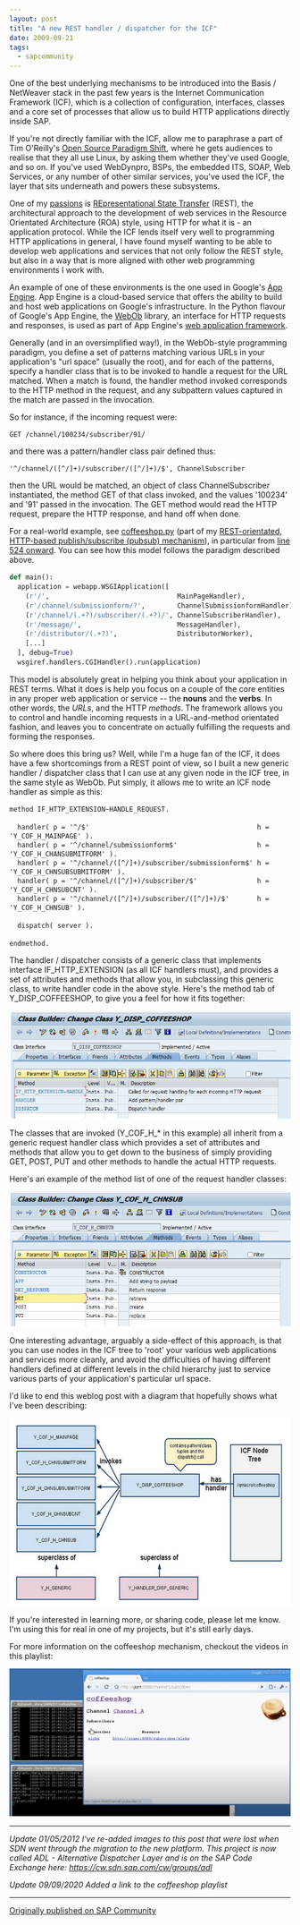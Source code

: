 ```yaml
---
layout: post
title: "A new REST handler / dispatcher for the ICF"
date: 2009-09-21
tags:
  - sapcommunity
---
```


One of the best underlying mechanisms to be introduced into the Basis /
NetWeaver stack in the past few years is the Internet Communication
Framework (ICF), which is a collection of configuration, interfaces,
classes and a core set of processes that allow us to build HTTP
applications directly inside SAP.

If you're not directly familiar with the ICF, allow me to paraphrase a
part of Tim O'Reilly's [Open Source Paradigm
Shift](http://www.oreillynet.com/pub/a/oreilly/tim/articles/paradigmshift_0504.html),
where he gets audiences to realise that they all use Linux, by asking
them whether they've used Google, and so on. If you've used WebDynpro,
BSPs, the embedded ITS, SOAP, Web Services, or any number of other
similar services, you've used the ICF, the layer that sits underneath
and powers these subsystems.

One of my [passions](/tags/rest/) is
[REpresentational State
Transfer](http://en.wikipedia.org/wiki/Representational_State_Transfer)
(REST), the architectural approach to the development of web services in
the Resource Orientated Architecture (ROA) style, using HTTP for what it
is - an application protocol. While the ICF lends itself very well to
programming HTTP applications in general, I have found myself wanting to
be able to develop web applications and services that not only follow
the REST style, but also in a way that is more aligned with other web
programming environments I work with.

An example of one of these environments is the one used in Google's
[App Engine](http://code.google.com/appengine/). App Engine is a
cloud-based service that offers the ability to build and host web
applications on Google's infrastructure. In the Python flavour of
Google's App Engine, the [WebOb](http://pythonpaste.org/webob/)
library, an interface for HTTP requests and responses, is used as part
of App Engine's [web application
framework](http://code.google.com/appengine/docs/python/tools/webapp/).

Generally (and in an oversimplified way!), in the WebOb-style
programming paradigm, you define a set of patterns matching various URLs
in your application's "url space" (usually the root), and for each of
the patterns, specify a handler class that is to be invoked to handle a
request for the URL matched. When a match is found, the handler method
invoked corresponds to the HTTP method in the request, and any
subpattern values captured in the match are passed in the invocation.

So for instance, if the incoming request were:

```text
GET /channel/100234/subscriber/91/
```

and there was a pattern/handler class pair defined thus:

```text
'^/channel/([^/]+)/subscriber/([^/]+)/$', ChannelSubscriber
```

then the URL would be matched, an object of class ChannelSubscriber
instantiated, the method GET of that class invoked, and the values
'100234' and '91' passed in the invocation. The GET method would
read the HTTP request, prepare the HTTP response, and hand off when
done.

For a real-world example, see
[coffeeshop.py](http://github.com/qmacro/coffeeshop/blob/master/coffeeshop.py)
(part of my [REST-orientated, HTTP-based publish/subscribe (pubsub)
mechanism](http://wiki.github.com/qmacro/coffeeshop)), in particular
from [line 524
onward](http://github.com/qmacro/coffeeshop/blob/master/coffeeshop.py#L524).
You can see how this model follows the paradigm described above.

```python
def main():
  application = webapp.WSGIApplication([
    (r'/',                                MainPageHandler),
    (r'/channel/submissionform/?',        ChannelSubmissionformHandler),
    (r'/channel/(.+?)/subscriber/(.+?)/', ChannelSubscriberHandler),
    (r'/message/',                        MessageHandler),
    (r'/distributor/(.+?)',               DistributorWorker),
    [...]
  ], debug=True)
  wsgiref.handlers.CGIHandler().run(application)
```

This model is absolutely great in helping you think about your
application in REST terms. What it does is help you focus on a couple of
the core entities in any proper web application or service \-- the
**nouns** and the **verbs**. In other words, the *URLs*, and the HTTP
*methods*. The framework allows you to control and handle incoming
requests in a URL-and-method orientated fashion, and leaves you to
concentrate on actually fulfilling the requests and forming the
responses.

So where does this bring us? Well, while I'm a huge fan of the ICF, it
does have a few shortcomings from a REST point of view, so I built a new
generic handler / dispatcher class that I can use at any given node in
the ICF tree, in the same style as WebOb. Put simply, it allows me to
write an ICF node handler as simple as this:

```abap
method IF_HTTP_EXTENSION~HANDLE_REQUEST.

  handler( p = '^/$'                                          h = 'Y_COF_H_MAINPAGE' ).
  handler( p = '^/channel/submissionform$'                    h = 'Y_COF_H_CHANSUBMITFORM' ).
  handler( p = '^/channel/([^/]+)/subscriber/submissionform$' h = 'Y_COF_H_CHNSUBSUBMITFORM' ).
  handler( p = '^/channel/([^/]+)/subscriber/$'               h = 'Y_COF_H_CHNSUBCNT' ).
  handler( p = '^/channel/([^/]+)/subscriber/([^/]+)/$'       h = 'Y_COF_H_CHNSUB' ).

  dispatch( server ).

endmethod.
```

The handler / dispatcher consists of a generic class that implements
interface IF_HTTP_EXTENSION (as all ICF handlers must), and provides a
set of attributes and methods that allow you, in subclassing this
generic class, to write handler code in the above style. Here's the
method tab of Y_DISP_COFFEESHOP, to give you a feel for how it fits
together:

![](/images/2009/09/y_disp_coffeeshop_methodtab_97688.png)

The classes that are invoked (Y_COF_H\_\* in this example) all inherit
from a generic request handler class which provides a set of attributes
and methods that allow you to get down to the business of simply
providing GET, POST, PUT and other methods to handle the actual HTTP
requests.

Here's an example of the method list of one of the request handler
classes:

![](/images/2009/09/y_cof_h_chnsub_97689.png)

One interesting advantage, arguably a side-effect of this approach, is
that you can use nodes in the ICF tree to 'root' your various web
applications and services more cleanly, and avoid the difficulties of
having different handlers defined at different levels in the child
hierarchy just to service various parts of your application's
particular url space.

I'd like to end this weblog post with a diagram that hopefully shows
what I've been describing:

![](/images/2009/09/diagram_97690.png)

If you're interested in learning more, or sharing code, please let me
know. I'm using this for real in one of my projects, but it's still
early days.

For more information on the coffeeshop mechanism, checkout the videos in
this playlist:

[![](/images/2009/09/Ehdcd1HWkAA60Zi-1.jpeg)](https://www.youtube.com/playlist?list=PLfctWmgNyOIcbRYRdPrbjN_ZM56Kc5YTL)

---

*Update 01/05/2012 I've re-added images to this post that were lost
when SDN went through the migration to the new platform. This project is
now called ADL - Alternative Dispatcher Layer and is on the SAP Code
Exchange here: <https://cw.sdn.sap.com/cw/groups/adl>*

*Update 09/09/2020 Added a link to the coffeeshop playlist*

---

[Originally published on SAP Community](https://community.sap.com/t5/application-development-blog-posts/a-new-rest-handler-dispatcher-for-the-icf/ba-p/12872642)

